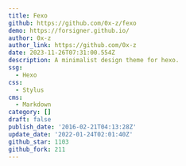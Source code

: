 ```yaml
---
title: Fexo
github: https://github.com/0x-z/fexo
demo: https://forsigner.github.io/
author: 0x-z
author_link: https://github.com/0x-z
date: 2023-11-26T07:31:00.554Z
description: A minimalist design theme for hexo.
ssg:
  - Hexo
css:
  - Stylus
cms:
  - Markdown
category: []
draft: false
publish_date: '2016-02-21T04:13:28Z'
update_date: '2022-01-24T02:01:40Z'
github_star: 1103
github_fork: 211
---
```

